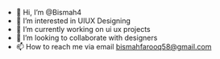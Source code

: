- 👋 Hi, I’m @Bismah4
- 👀 I’m interested in UIUX Designing
- 🌱 I’m currently working on ui ux projects 
- 💞️ I’m looking to collaborate with designers 
- 📫 How to reach me via email
bismahfarooq58@gmail.com

<!---
Bismah4/Bismah4 is a ✨ special ✨ repository because its `README.md` (this file) appears on your GitHub profile.
You can click the Preview link to take a look at your changes.
--->
